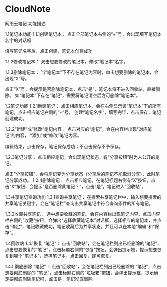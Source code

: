 # CloudNote
网络云笔记
功能描述

1.1笔记本功能
1.1.1创建笔记本：
点击全部笔记本右侧的“+”号，会出现填写笔记本名字的对话框


填写笔记名字后，点击创建，笔记本创建成功

1.1.2修改笔记本：
双击想要修改的笔记本，修改“笔记本”名字。

1.1.3删除笔记本：
当“笔记本”下不存在笔记内容时，单击想要删除的笔记本，会出现“X”号。



点击“X”号，会提示是否删除笔记本，点击“是”，笔记本将不进入回收站，直接删除。
如“笔记本”下存在“笔记”，需要将笔记清空后方可删除“笔记本”。

1.2笔记功能
1.2.1新建笔记：
点击相应笔记本，会在右侧显示该“笔记本”下的所有笔记，点击相应笔记右侧的“+”号， 创建“笔记名字”，填写完毕，点击保存，笔记创建成功。



1.2.2“新建”或“修改”笔记内容：
点击对应的“笔记”，会在内容栏出现“对应笔记”的内容， “添加”或“修改”笔记内容。

编辑结束，点击保存，笔记保存成功；不点击保存不予保存。


1.2.3笔记分享：
点击相应笔记，会出现笔记状态，有“分享按钮”时为未公开的笔记。


点击“分享按钮”，会将笔记变为分享状态（分享后的笔记不能取消分享），此时笔记分享成功。
1.2.4删除笔记：
点击相应笔记，在笔记标题右侧有“X”按钮，点击“X”按钮，会提示“是否删除此笔记？”，点击“是”，笔记进入“回收站”。

1.3共享笔记查询功能
1.3.1查询共享笔记：
在搜索共享笔记栏中，输入想要搜索的共享笔记关键字，会在“笔记栏”查询出共享笔记中符合查询条件的所有笔记。

1.3.2收藏共享笔记：
选中想要收藏的笔记，会在内容栏出现笔记内容，点击内容栏右侧的“收藏”按钮，会弹出“选择收藏笔记本”对话框，选择相应的笔记本，并点击“确定”，笔记收藏成功，笔记收藏后为共享状态，并且可以在本地“编辑”和“保存”。


1.4回收站
1.4.1恢复 “笔记”：
点击“回收站”，会在笔记栏列出已经删除的“笔记”，点击想要恢复的“笔记”，点击标题右侧的“恢复”按钮，会弹出提示框，提示想要恢复到哪个“笔记本”，选择笔记本，点击回复，即可恢复。


1.4.1 彻底删除 “笔记”：
点击“回收站”，会在笔记栏列出已经删除的 “笔记”，点击想要彻底删除的 “笔记”，点击标题右侧的“垃圾箱”按钮，会弹出提示框，提示确定要彻底删除笔记吗，点击是，笔记彻底删除。


